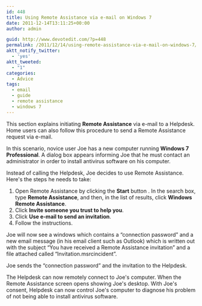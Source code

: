 ```yaml
---
id: 448
title: Using Remote Assistance via e-mail on Windows 7
date: 2011-12-14T13:11:25+00:00
author: admin

guid: http://www.devotedit.com/?p=448
permalink: /2011/12/14/using-remote-assistance-via-e-mail-on-windows-7/
aktt_notify_twitter:
  - 'yes'
aktt_tweeted:
  - "1"
categories:
  - Advice
tags:
  - email
  - guide
  - remote assistance
  - windows 7
---
```

This section explains initiating **Remote Assistance** via e-mail to a Helpdesk. Home users can also follow this procedure to send a Remote Assistance request via e-mail.

In this scenario, novice user Joe has a new computer running **Windows 7 Professional**. A dialog box appears informing Joe that he must contact an administrator in order to install antivirus software on his computer.

Instead of calling the Helpdesk, Joe decides to use Remote Assistance. Here's the steps he needs to take:

  1. Open Remote Assistance by clicking the **Start** button . In the search box, type **Remote Assistance**, and then, in the list of results, click **Windows Remote Assistance**.
  2. Click **Invite someone you trust to help you**.
  3. Click **Use e‑mail to send an invitation**.
  4. Follow the instructions.

Joe will now see a windows which contains a &#8220;connection password&#8221; and a new email message (in his email client such as Outlook) which is written out with the subject &#8220;You have received a Remote Assistance invitation&#8221; and a file attached called &#8220;Invitation.msrcincident&#8221;.

Joe sends the &#8220;connection password&#8221; and the invitation to the Helpdesk.

The Helpdesk can now remotely connect to Joe's computer. When the Remote Assistance screen opens showing Joe's desktop. With Joe's consent, Helpdesk can now control Joe's computer to diagnose his problem of not being able to install antivirus software.